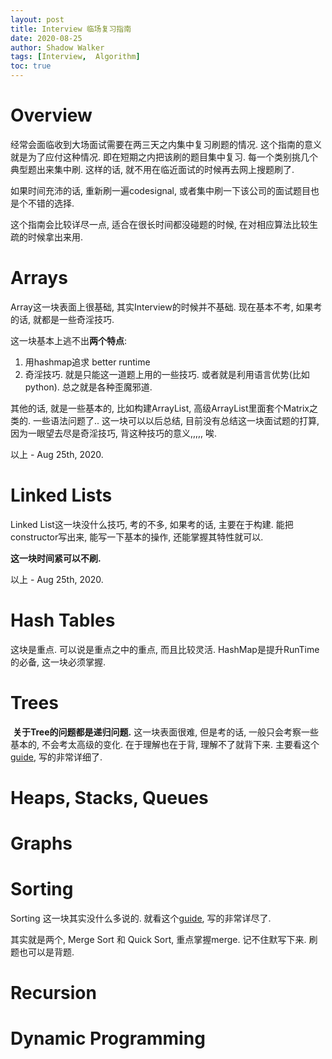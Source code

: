 ```yaml
---
layout: post
title: Interview 临场复习指南
date: 2020-08-25
author: Shadow Walker
tags: [Interview,  Algorithm]
toc: true
---
```


# Overview

经常会面临收到大场面试需要在两三天之内集中复习刷题的情况. 这个指南的意义就是为了应付这种情况. 即在短期之内把该刷的题目集中复习. 每一个类别挑几个典型题出来集中刷. 这样的话, 就不用在临近面试的时候再去网上搜题刷了. 

如果时间充沛的话, 重新刷一遍codesignal, 或者集中刷一下该公司的面试题目也是个不错的选择.  

这个指南会比较详尽一点, 适合在很长时间都没碰题的时候, 在对相应算法比较生疏的时候拿出来用. 

# Arrays

Array这一块表面上很基础, 其实Interview的时候并不基础. 现在基本不考, 如果考的话, 就都是一些奇淫技巧. 

这一块基本上逃不出**两个特点**: 

1. 用hashmap追求 better runtime
2. 奇淫技巧. 就是只能这一道题上用的一些技巧. 或者就是利用语言优势(比如python). 总之就是各种歪魔邪道. 

其他的话, 就是一些基本的, 比如构建ArrayList, 高级ArrayList里面套个Matrix之类的. 一些语法问题了.. 这一块可以以后总结, 目前没有总结这一块面试题的打算, 因为一眼望去尽是奇淫技巧, 背这种技巧的意义,,,,, 唉.

以上 - Aug 25th, 2020. 

# Linked Lists

Linked List这一块没什么技巧, 考的不多, 如果考的话, 主要在于构建. 能把constructor写出来, 能写一下基本的操作, 还能掌握其特性就可以. 

**这一块时间紧可以不刷.**

以上 - Aug 25th, 2020. 

# Hash Tables

这块是重点. 可以说是重点之中的重点, 而且比较灵活.   HashMap是提升RunTime的必备, 这一块必须掌握. 

# Trees
 **关于Tree的问题都是递归问题.**    这一块表面很难, 但是考的话, 一般只会考察一些基本的, 不会考太高级的变化. 在于理解也在于背, 理解不了就背下来. 主要看这个[guide](https://easonback26.github.io/ShadowArchive/Tree/), 写的非常详细了. 
 
 
# Heaps, Stacks, Queues

# Graphs

# Sorting

Sorting 这一块其实没什么多说的. 就看这个[guide](https://easonback26.github.io/ShadowArchive/Sorting/), 写的非常详尽了. 

其实就是两个, Merge Sort 和 Quick Sort, 重点掌握merge.  记不住默写下来. 刷题也可以是背题. 

# Recursion

# Dynamic Programming


